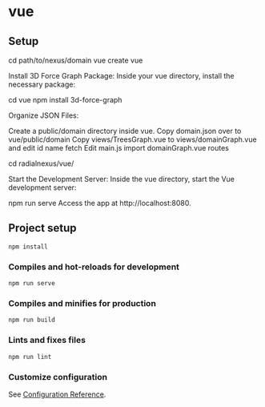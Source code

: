 # vue
## Setup

cd path/to/nexus/domain
vue create vue

Install 3D Force Graph Package:
Inside your vue directory, install the necessary package:

cd vue
npm install 3d-force-graph

Organize JSON Files:

Create a public/domain directory inside vue.
Copy domain.json over to vue/public/domain
Copy views/TreesGraph.vue to views/domainGraph.vue and edit
	id
	name
	fetch
Edit main.js
	import domainGraph.vue
	routes

cd radialnexus/vue/

Start the Development Server:
Inside the vue directory, start the Vue development server:

npm run serve
Access the app at http://localhost:8080.


## Project setup
```
npm install
```

### Compiles and hot-reloads for development
```
npm run serve
```

### Compiles and minifies for production
```
npm run build
```

### Lints and fixes files
```
npm run lint
```

### Customize configuration
See [Configuration Reference](https://cli.vuejs.org/config/).
